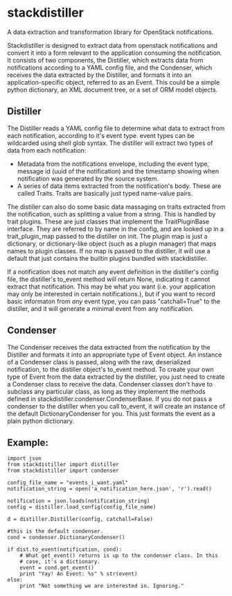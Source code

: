 stackdistiller
==============

A data extraction and transformation library for OpenStack notifications.

Stackdistiller is designed to extract data from openstack notifications
and convert it into a form relevant to the application consuming the
notification. It consists of two components, the Distiller, which extracts
data from notifications according to a YAML config file, and the Condenser,
which receives the data extracted by the Distiller, and formats it into
an application-specific object, referred to as an Event. This could be a
simple python dictionary, an XML document tree, or a set of ORM model
objects.

## Distiller

The Distiller reads a YAML config file to determine what data to extract
from each notification, according to it's event type. event types can be
wildcarded using shell glob syntax. The distiller will extract two types of
data from each notification:

* Metadata from the notifications envelope, including the event type,
  message id (uuid of the notification) and the timestamp showing when
  notification was generated by the source system.
* A series of data items extracted from the notification's body. These
  are called Traits. Traits are basically just typed name-value pairs.

The distiller can also do some basic data massaging on traits extracted
from the notification, such as splitting a value from a string. This is
handled by trait plugins. These are just classes that implement the
TraitPluginBase interface. They are referred to by name in the config, and
are looked up in a trait\_plugin\_map passed to the distiller on init.
The plugin map is just a dictionary, or dictionary-like object (such as a
plugin manager) that maps names to plugin classes. If no map is passed to
the distiller, it will use a default that just contains the builtin plugins
bundled with stackdistiller.

If a notification does not match any event definition in the distiller's
config file, the distiller's to\_event method will return None, indicating
it cannot extract that notification. This may be what you want (i.e. your
application may only be interested in certain notifications.), but if you
want to record basic informaton from *any* event type, you can pass
"catchall=True" to the distiller, and it will generate a minimal event from
any notification.

## Condenser

The Condenser receives the data extracted from the notification by the
Distiller and formats it into an appropriate type of Event object.
An instance of a Condenser class is passed, along with the raw,
deserialized notification, to the distiller object's to\_event method.
To create your own type of Event from the data extracted by the distiller,
you just need to create a Condenser class to receive the data.
Condenser classes don't have to subclass any particular class, as long as
they implement the methods defined in stackdistiller.condenser.CondenserBase.
If you do not pass a condenser to the distiller when you call to\_event,
it will create an instance of the default DictionaryCondenser for you.
This just formats the event as a plain python dictionary.

## Example:

    import json
    from stackdistiller import distiller
    from stackdistiller import condenser

    config_file_name = "events_i_want.yaml"
    notification_string = open('a_notification_here.json', 'r').read()

    notification = json.loads(notification_string)
    config = distiller.load_config(config_file_name)

    d = distiller.Distiller(config, catchall=False)

    #this is the default condenser.
    cond = condenser.DictionaryCondenser()

    if dist.to_event(notification, cond):
        # What get_event() returns is up to the condenser class. In this
        # case, it's a dictionary.
        event = cond.get_event()
        print "Yay! An Event: %s" % str(event)
    else:
        print "Not something we are interested in. Ignoring."

